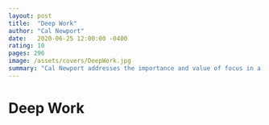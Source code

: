 ```yaml
---
layout: post
title:  "Deep Work"
author: "Cal Newport"
date:   2020-06-25 12:00:00 -0400
rating: 10
pages: 296
image: /assets/covers/DeepWork.jpg
summary: "Cal Newport addresses the importance and value of focus in a world of meetings and Big Co. redudancy. Newport argues (and it's tough to disagree) that we're most productive when we're able to achieve a state of flow, or deep concentration. Thinking deep thoughts is hard, especially with tools like Slack and email begging to steal your attention. Strongly recommended for anyone trying to rein in the distractions in their work day."
---
```


# Deep Work